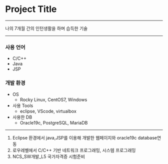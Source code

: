 # Project Title 
___
나의 7개월 간의 인턴생활을 하며 습득한 기술
___
### 사용 언어
  + C/C++
  + Java
  + JSP

### 개발 환경
  + OS
    + Rocky Linux, CentOS7, Windows
  + 사용 Tools
    + eclipse, VScode, virtualbox
  + 사용한 DB
    + Oracle19c, PostgreSQL, MariaDB
___


1. Eclipse 환경에서 java,JSP를 이용해 개발한 웹페이지와 oracle19c database연동
2. 로우레벨에서 C/C++ 기반 네트워크 프로그래밍, 시스템 프로그래밍 
3. NCS_SW개발_L5 국가자격증 시험준비

